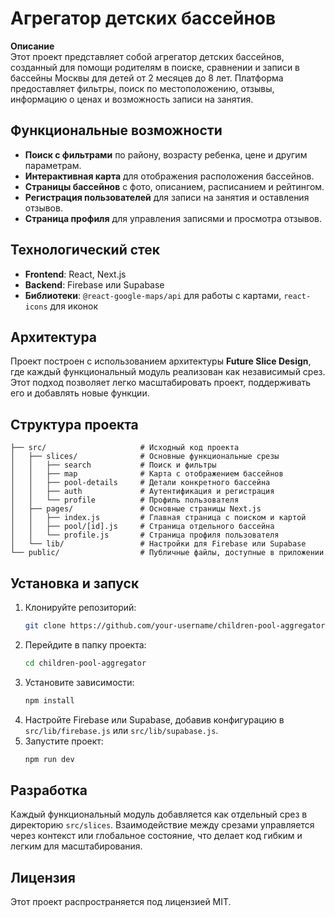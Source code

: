 
# Агрегатор детских бассейнов

**Описание**  
Этот проект представляет собой агрегатор детских бассейнов, созданный для помощи родителям в поиске, сравнении и записи в бассейны Москвы для детей от 2 месяцев до 8 лет. Платформа предоставляет фильтры, поиск по местоположению, отзывы, информацию о ценах и возможность записи на занятия.

## Функциональные возможности
- **Поиск с фильтрами** по району, возрасту ребенка, цене и другим параметрам.
- **Интерактивная карта** для отображения расположения бассейнов.
- **Страницы бассейнов** с фото, описанием, расписанием и рейтингом.
- **Регистрация пользователей** для записи на занятия и оставления отзывов.
- **Страница профиля** для управления записями и просмотра отзывов.

## Технологический стек
- **Frontend**: React, Next.js
- **Backend**: Firebase или Supabase
- **Библиотеки**: `@react-google-maps/api` для работы с картами, `react-icons` для иконок

## Архитектура
Проект построен с использованием архитектуры **Future Slice Design**, где каждый функциональный модуль реализован как независимый срез. Этот подход позволяет легко масштабировать проект, поддерживать его и добавлять новые функции.

## Структура проекта
```
├── src/                     # Исходный код проекта
│   ├── slices/              # Основные функциональные срезы
│   │   ├── search           # Поиск и фильтры
│   │   ├── map              # Карта с отображением бассейнов
│   │   ├── pool-details     # Детали конкретного бассейна
│   │   ├── auth             # Аутентификация и регистрация
│   │   └── profile          # Профиль пользователя
│   ├── pages/               # Основные страницы Next.js
│   │   ├── index.js         # Главная страница с поиском и картой
│   │   ├── pool/[id].js     # Страница отдельного бассейна
│   │   └── profile.js       # Страница профиля пользователя
│   └── lib/                 # Настройки для Firebase или Supabase
└── public/                  # Публичные файлы, доступные в приложении
```

## Установка и запуск
1. Клонируйте репозиторий:
   ```bash
   git clone https://github.com/your-username/children-pool-aggregator.git
   ```
2. Перейдите в папку проекта:
   ```bash
   cd children-pool-aggregator
   ```
3. Установите зависимости:
   ```bash
   npm install
   ```
4. Настройте Firebase или Supabase, добавив конфигурацию в `src/lib/firebase.js` или `src/lib/supabase.js`.
5. Запустите проект:
   ```bash
   npm run dev
   ```

## Разработка
Каждый функциональный модуль добавляется как отдельный срез в директорию `src/slices`. Взаимодействие между срезами управляется через контекст или глобальное состояние, что делает код гибким и легким для масштабирования.

## Лицензия
Этот проект распространяется под лицензией MIT.
